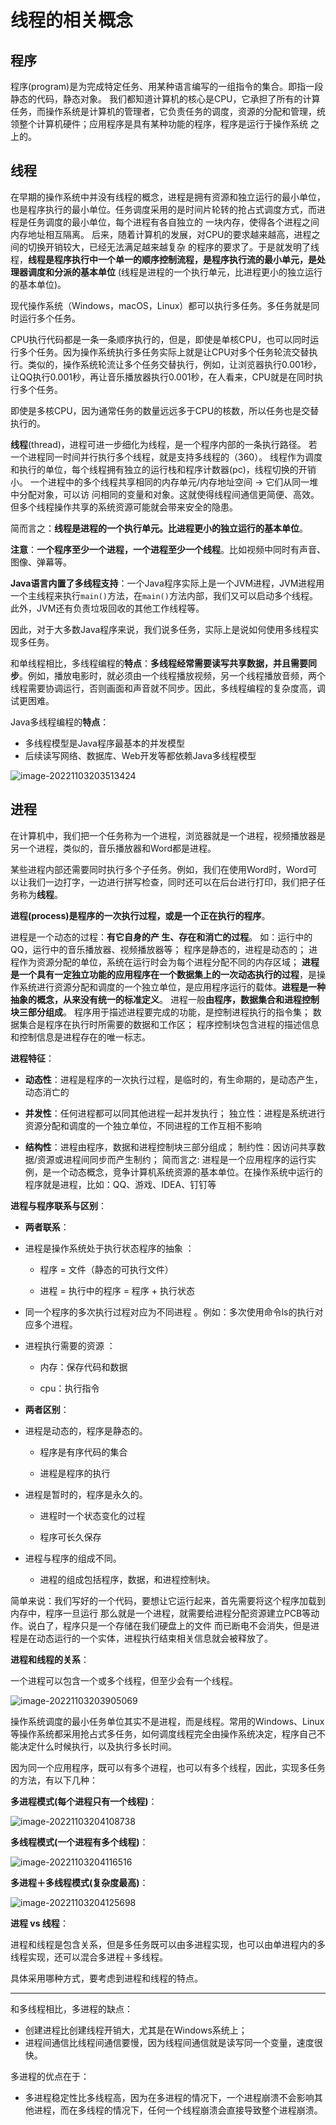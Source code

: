 # 线程的相关概念

## 程序

程序(program)是为完成特定任务、用某种语言编写的一组指令的集合。即指一段静态的代码，静态对象。 我们都知道计算机的核心是CPU，它承担了所有的计算任务，而操作系统是计算机的管理者，它负责任务的调度，资源的分配和管理，统领整个计算机硬件；应用程序是具有某种功能的程序，程序是运行于操作系统 之上的。

## 线程

在早期的操作系统中并没有线程的概念，进程是拥有资源和独立运行的最小单位，也是程序执行的最小单位。任务调度采用的是时间片轮转的抢占式调度方式，而进程是任务调度的最小单位，每个进程有各自独立的 一块内存，使得各个进程之间内存地址相互隔离。 后来，随着计算机的发展，对CPU的要求越来越高，进程之间的切换开销较大，已经无法满足越来越复杂 的程序的要求了。于是就发明了线程，**线程是程序执行中一个单一的顺序控制流程，是程序执行流的最小单元，是处理器调度和分派的基本单位** (线程是进程的一个执行单元，比进程更小的独立运行的基本单位)。 

现代操作系统（Windows，macOS，Linux）都可以执行多任务。多任务就是同时运行多个任务。

CPU执行代码都是一条一条顺序执行的，但是，即使是单核CPU，也可以同时运行多个任务。因为操作系统执行多任务实际上就是让CPU对多个任务轮流交替执行。类似的，操作系统轮流让多个任务交替执行，例如，让浏览器执行0.001秒，让QQ执行0.001秒，再让音乐播放器执行0.001秒，在人看来，CPU就是在同时执行多个任务。

即使是多核CPU，因为通常任务的数量远远多于CPU的核数，所以任务也是交替执行的。

**线程**(thread)，进程可进一步细化为线程，是一个程序内部的一条执行路径。 若一个进程同一时间并行执行多个线程，就是支持多线程的（360）。 线程作为调度和执行的单位，每个线程拥有独立的运行栈和程序计数器(pc)，线程切换的开销小。 一个进程中的多个线程共享相同的内存单元/内存地址空间 -> 它们从同一堆中分配对象，可以访 问相同的变量和对象。这就使得线程间通信更简便、高效。但多个线程操作共享的系统资源可能就会带来安全的隐患。 

简而言之：**线程是进程的一个执行单元。比进程更小的独立运行的基本单位**。 

**注意**：**一个程序至少一个进程，一个进程至少一个线程**。比如视频中同时有声音、图像、弹幕等。

**Java语言内置了多线程支持**：一个Java程序实际上是一个JVM进程，JVM进程用一个主线程来执行`main()`方法，在`main()`方法内部，我们又可以启动多个线程。此外，JVM还有负责垃圾回收的其他工作线程等。

因此，对于大多数Java程序来说，我们说多任务，实际上是说如何使用多线程实现多任务。

和单线程相比，多线程编程的**特点**：**多线程经常需要读写共享数据，并且需要同步**。例如，播放电影时，就必须由一个线程播放视频，另一个线程播放音频，两个线程需要协调运行，否则画面和声音就不同步。因此，多线程编程的复杂度高，调试更困难。

Java多线程编程的**特点**：

- 多线程模型是Java程序最基本的并发模型
- 后续读写网络、数据库、Web开发等都依赖Java多线程模型

![image-20221103203513424](https://cdn.jsdelivr.net/gh/letengzz/Two-C@mian/img/Java/202211041948286.png)

## 进程

在计算机中，我们把一个任务称为一个进程，浏览器就是一个进程，视频播放器是另一个进程，类似的，音乐播放器和Word都是进程。

某些进程内部还需要同时执行多个子任务。例如，我们在使用Word时，Word可以让我们一边打字，一边进行拼写检查，同时还可以在后台进行打印，我们把子任务称为**线程**。

**进程(process)是程序的一次执行过程，或是一个正在执行的程序**。

进程是一个动态的过程：**有它自身的产 生、存在和消亡的过程**。 如：运行中的QQ，运行中的音乐播放器、视频播放器等； 程序是静态的，进程是动态的； 进程作为资源分配的单位，系统在运行时会为每个进程分配不同的内存区域； **进程是一个具有一定独立功能的应用程序在一个数据集上的一次动态执行的过程**，是操作系统进行资源分配和调度的一个独立单位，是应用程序运行的载体。**进程是一种抽象的概念，从来没有统一的标准定义**。 进程一般**由程序，数据集合和进程控制块三部分组成**。 程序用于描述进程要完成的功能，是控制进程执行的指令集； 数据集合是程序在执行时所需要的数据和工作区； 程序控制块包含进程的描述信息和控制信息是进程存在的唯一标志。 

**进程特征**：

- **动态性**：进程是程序的一次执行过程，是临时的，有生命期的，是动态产生，动态消亡的

- **并发性**：任何进程都可以同其他进程一起并发执行； 独立性：进程是系统进行资源分配和调度的一个独立单位，不同进程的工作互相不影响

- **结构性**：进程由程序，数据和进程控制块三部分组成； 制约性：因访问共享数据/资源或进程间同步而产生制约； 简而言之: 进程是一个应用程序的运行实例，是一个动态概念，竞争计算机系统资源的基本单位。在操作系统中运行的程序就是进程，比如：QQ、游戏、IDEA、钉钉等

**进程与程序联系与区别**：

-  **两者联系**：

  - 进程是操作系统处于执行状态程序的抽象 ：

    - 程序 = 文件（静态的可执行文件） 

    - 进程 = 执行中的程序 = 程序 + 执行状态

  - 同一个程序的多次执行过程对应为不同进程 。例如：多次使用命令ls的执行对应多个进程。 

  - 进程执行需要的资源 ：

    - 内存：保存代码和数据 

    - cpu：执行指令

-  **两者区别**：

  - 进程是动态的，程序是静态的。

    - 程序是有序代码的集合

    - 进程是程序的执行 

  - 进程是暂时的，程序是永久的。

    - 进程时一个状态变化的过程 

    - 程序可长久保存 

  - 进程与程序的组成不同。 

    - 进程的组成包括程序，数据，和进程控制块。 

简单来说：我们写好的一个代码，要想让它运行起来，首先需要将这个程序加载到内存中，程序一旦运行 那么就是一个进程，就需要给进程分配资源建立PCB等动作。说白了，程序只是一个存储在我们硬盘上的文件 而已断电不会消失，但是进程是在动态运行的一个实体，进程执行结束相关信息就会被释放了。

**进程和线程的关系**：

一个进程可以包含一个或多个线程，但至少会有一个线程。

![image-20221103203905069](https://cdn.jsdelivr.net/gh/letengzz/Two-C@mian/img/Java/202211041949770.png)



操作系统调度的最小任务单位其实不是进程，而是线程。常用的Windows、Linux等操作系统都采用抢占式多任务，如何调度线程完全由操作系统决定，程序自己不能决定什么时候执行，以及执行多长时间。

因为同一个应用程序，既可以有多个进程，也可以有多个线程，因此，实现多任务的方法，有以下几种：

**多进程模式(每个进程只有一个线程)**：

![image-20221103204108738](https://cdn.jsdelivr.net/gh/letengzz/Two-C@mian/img/Java/202211041949977.png)

**多线程模式(一个进程有多个线程)**：

![image-20221103204116516](https://cdn.jsdelivr.net/gh/letengzz/Two-C@mian/img/Java/202211041950732.png)

**多进程＋多线程模式(复杂度最高)**：

![image-20221103204125698](https://cdn.jsdelivr.net/gh/letengzz/Two-C@mian/img/Java/202211041950903.png)

**进程 vs 线程**：

进程和线程是包含关系，但是多任务既可以由多进程实现，也可以由单进程内的多线程实现，还可以混合多进程＋多线程。

具体采用哪种方式，要考虑到进程和线程的特点。

------

和多线程相比，多进程的缺点：

- 创建进程比创建线程开销大，尤其是在Windows系统上；
- 进程间通信比线程间通信要慢，因为线程间通信就是读写同一个变量，速度很快。

多进程的优点在于：

- 多进程稳定性比多线程高，因为在多进程的情况下，一个进程崩溃不会影响其他进程，而在多线程的情况下，任何一个线程崩溃会直接导致整个进程崩溃。